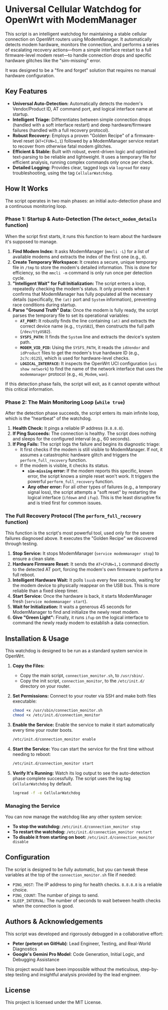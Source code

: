 # Universal Cellular Watchdog for OpenWrt with ModemManager

This script is an intelligent watchdog for maintaining a stable cellular connection on OpenWrt routers using ModemManager. It automatically detects modem hardware, monitors the connection, and performs a series of escalating recovery actions—from a simple interface restart to a full firmware-level modem reset—to handle connection drops and specific hardware glitches like the "sim-missing" error.

It was designed to be a "fire and forget" solution that requires no manual hardware configuration.

## Key Features

- **Universal Auto-Detection:** Automatically detects the modem's Vendor/Product ID, AT command port, and logical interface name at startup.
- **Intelligent Triage:** Differentiates between simple connection drops (handled with a soft interface restart) and deep hardware/firmware failures (handled with a full recovery protocol).
- **Robust Recovery:** Employs a proven "Golden Recipe" of a firmware-level reset (`AT+CFUN=1,1`) followed by a ModemManager service restart to recover from otherwise fatal modem glitches.
- **Efficient & Stable:** Built with robust, event-driven logic and optimized text-parsing to be reliable and lightweight. It uses a temporary file for efficient analysis, running complex commands only once per check.
- **Detailed Logging:** Provides clear, tagged logs via `logread` for easy troubleshooting, using the tag `CellularWatchdog`.

## How It Works

The script operates in two main phases: an initial auto-detection phase and a continuous monitoring loop.

### Phase 1: Startup & Auto-Detection (The `detect_modem_details` function)

When the script first starts, it runs this function to learn about the hardware it's supposed to manage.

1.  **Find Modem Index:** It asks ModemManager (`mmcli -L`) for a list of available modems and extracts the index of the first one (e.g., `0`).
2.  **Create Temporary Workspace:** It creates a secure, unique temporary file in `/tmp` to store the modem's detailed information. This is done for efficiency, so the `mmcli -m` command is only run once per detection cycle.
3.  **"Intelligent Wait" for Full Initialization:** The script enters a loop, repeatedly checking the modem's status. It only proceeds when it confirms that ModemManager has fully populated all the necessary details (specifically, the `(at)` port and `System` information), preventing race conditions during startup.
4.  **Parse "Ground Truth" Data:** Once the modem is fully ready, the script parses the temporary file to set its operational variables:
    -   **`AT_PORT`:** It robustly finds the line containing `(at)` and extracts the correct device name (e.g., `ttyUSB2`), then constructs the full path (`/dev/ttyUSB2`).
    -   **`SYSFS_PATH`:** It finds the `System` line and extracts the device's system path.
    -   **`MODEM_VID_PID`:** Using the `SYSFS_PATH`, it reads the `idVendor` and `idProduct` files to get the modem's true hardware ID (e.g., `2c7c:0125`), which is used for hardware-level checks.
    -   **`LOGICAL_INTERFACE`:** It inspects the OpenWrt UCI configuration (`uci show network`) to find the name of the network interface that uses the `modemmanager` protocol (e.g., `4G_Modem`, `wan`).

If this detection phase fails, the script will exit, as it cannot operate without this critical information.

### Phase 2: The Main Monitoring Loop (`while true`)

After the detection phase succeeds, the script enters its main infinite loop, which is the "heartbeat" of the watchdog.

1.  **Health Check:** It pings a reliable IP address (`8.8.8.8`).
2.  **If Ping Succeeds:** The connection is healthy. The script does nothing and sleeps for the configured interval (e.g., 60 seconds).
3.  **If Ping Fails:** The script logs the failure and begins its diagnostic triage:
    -   It first checks if the modem is still visible to ModemManager. If not, it assumes a catastrophic hardware glitch and triggers the `perform_full_recovery` function.
    -   If the modem is visible, it checks its status.
        -   **`sim-missing` error:** If the modem reports this specific, known error, the script knows a simple reset won't work. It triggers the powerful `perform_full_recovery` function.
        -   **Any other error:** For all other types of failures (e.g., a temporary signal loss), the script attempts a "soft reset" by restarting the logical interface (`ifdown` and `ifup`). This is the least disruptive fix and is tried first for common issues.

### The Full Recovery Protocol (The `perform_full_recovery` function)

This function is the script's most powerful tool, used only for the severe failures diagnosed above. It executes the "Golden Recipe" we discovered through testing.

1.  **Stop Service:** It stops ModemManager (`service modemmanager stop`) to ensure a clean slate.
2.  **Hardware Firmware Reset:** It sends the `AT+CFUN=1,1` command directly to the detected AT port, forcing the modem's own firmware to perform a full reboot.
3.  **Intelligent Hardware Wait:** It polls `lsusb` every few seconds, waiting for the modem device to physically reappear on the USB bus. This is more reliable than a fixed sleep timer.
4.  **Start Service:** Once the hardware is back, it starts ModemManager fresh (`service modemmanager start`).
5.  **Wait for Initialization:** It waits a generous 45 seconds for ModemManager to find and initialize the newly reset modem.
6.  **Give "Green Light":** Finally, it runs `ifup` on the logical interface to command the newly ready modem to establish a data connection.

## Installation & Usage

This watchdog is designed to be run as a standard system service in OpenWrt.

1.  **Copy the Files:**
    -   Copy the main script, `connection_monitor.sh`, to `/usr/sbin/`.
    -   Copy the init script, `connection_monitor`, to the `/etc/init.d/` directory on your router.

2.  **Set Permissions:** Connect to your router via SSH and make both files executable:
    ```bash
    chmod +x /usr/sbin/connection_monitor.sh
    chmod +x /etc/init.d/connection_monitor
    ```
3.  **Enable the Service:** Enable the service to make it start automatically every time your router boots.
    ```bash
    /etc/init.d/connection_monitor enable
    ```
4.  **Start the Service:** You can start the service for the first time without needing to reboot:
    ```bash
    /etc/init.d/connection_monitor start
    ```
5.  **Verify It's Running:** Watch its log output to see the auto-detection phase complete successfully. The script uses the log tag `CellularWatchdog` by default.
    ```bash
    logread -f -e CellularWatchdog
    ```

### Managing the Service

You can now manage the watchdog like any other system service:
-   **To stop the watchdog:** `/etc/init.d/connection_monitor stop`
-   **To restart the watchdog:** `/etc/init.d/connection_monitor restart`
-   **To disable it from starting on boot:** `/etc/init.d/connection_monitor disable`

## Configuration

The script is designed to be fully automatic, but you can tweak these variables at the top of the `connection_monitor.sh` file if needed:
-   `PING_HOST`: The IP address to ping for health checks. `8.8.8.8` is a reliable choice.
-   `PING_COUNT`: The number of pings to send.
-   `SLEEP_INTERVAL`: The number of seconds to wait between health checks when the connection is good.

## Authors & Acknowledgements

This script was developed and rigorously debugged in a collaborative effort:

-   **Peter (peterpt on GitHub)**: Lead Engineer, Testing, and Real-World Diagnostics
-   **Google's Gemini Pro Model**: Code Generation, Initial Logic, and Debugging Assistance

This project would have been impossible without the meticulous, step-by-step testing and insightful analysis provided by the lead engineer.

## License
This project is licensed under the MIT License.
